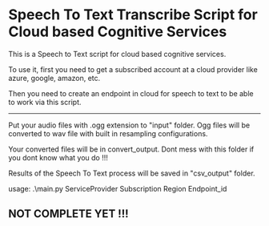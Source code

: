 # Speech To Text Transcribe Script for Cloud based Cognitive Services

This is a Speech to Text script for cloud based cognitive services.

To use it, first you need to get a subscribed account at a cloud provider like azure, google, amazon,  etc.

Then you need to create an endpoint in cloud for speech to text to be able to work via this script.

----

Put your audio files with .ogg extension to \"input\" folder. Ogg files will be converted to wav file with built in resampling configurations.

Your converted files will be in convert_output. Dont mess with this folder if you dont know what you do !!!

Results of the Speech To Text process will be saved in "csv_output" folder.

usage: .\main.py ServiceProvider Subscription Region Endpoint_id


## NOT COMPLETE YET !!!
